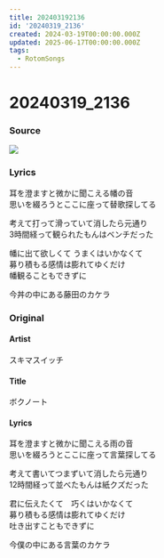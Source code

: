 ```yaml
---
title: 202403192136
id: '20240319_2136'
created: 2024-03-19T00:00:00.000Z
updated: 2025-06-17T00:00:00.000Z
tags:
  - RotomSongs
---
```

# 20240319_2136

### Source

![](https://x.com/Starlystrongest/status/1770066930587808041)

### Lyrics

耳を澄ますと微かに聞こえる幡の音  
思いを綴ろうとここに座って替歌探してる  

考えて打って滑っていて消したら元通り  
3時間経って観られたもんはベンチだった  

幡に出て欲しくて うまくはいかなくて  
募り積もる感情は膨れてゆくだけ  
幡観ることもできずに  

今丼の中にある藤田のカケラ  

### Original

#### Artist

スキマスイッチ

#### Title

ボクノート

#### Lyrics

耳を澄ますと微かに聞こえる雨の音  
思いを綴ろうとここに座って言葉探してる  
  
考えて書いてつまずいて消したら元通り  
12時間経って並べたもんは紙クズだった  
  
君に伝えたくて　巧くはいかなくて  
募り積もる感情は膨れてゆくだけ  
吐き出すこともできずに  
  
今僕の中にある言葉のカケラ  


